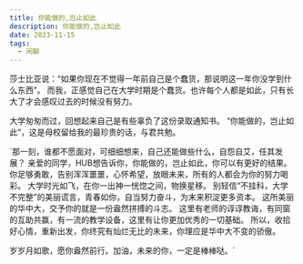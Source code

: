 ```yaml
---
title: 你能做的,岂止如此
description: 你能做的,岂止如此
date: 2023-11-15
tags:
  - 闲聊
---
```


莎士比亚说：“如果你现在不觉得一年前自己是个蠢货，那说明这一年你没学到什么东西”。
而我，正感觉自己在大学时期是个蠢货。也许每个人都是如此，只有长大了才会感叹过去的时候没有努力。

大学匆匆而过，回想起来自己是有些辜负了这份录取通知书。
“你能做的，岂止如此”，这是母校留给我的最珍贵的话，与君共勉。

`那一刻，谁都不愿面对，可细细想来，自己还能做些什么，自怨自艾，任其发展？
亲爱的同学，HUB想告诉你，你能做的，岂止如此，你可以有更好的结果。
你足够勇敢，告别浑浑噩噩，心怀希望，放眼未来，所有的人都会为你的努力喝彩。
大学时光如飞，在你一出神一恍惚之间，物换星移。 
别轻信“不挂科，大学不完整”的美丽谎言，青春如你，自当努力奋斗，为末来积淀更多资本。
这所美丽的华中大，交予你的就是一份盎然拼搏的斗志。
这里有老师的谆谆教诲，有同窗的互助共赢，有一流的教学设备，这里有让你更加优秀的一切基础。
所以，收拾好心情，重新出发，你终究有灿烂无比的未来，你理应是华中大不变的骄傲。

岁岁月如歌，愿你盎然前行。加油，未来的你，一定是棒棒哒。`

